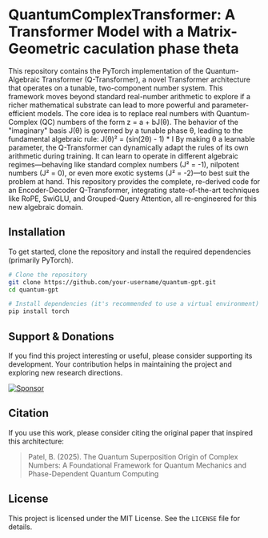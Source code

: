 # QuantumComplexTransformer: A Transformer Model with a Matrix-Geometric caculation phase theta

This repository contains the PyTorch implementation of the Quantum-Algebraic Transformer (Q-Transformer), a novel Transformer architecture that operates on a tunable, two-component number system. This framework moves beyond standard real-number arithmetic to explore if a richer mathematical substrate can lead to more powerful and parameter-efficient models.
The core idea is to replace real numbers with Quantum-Complex (QC) numbers of the form z = a + bJ(θ). The behavior of the "imaginary" basis J(θ) is governed by a tunable phase θ, leading to the fundamental algebraic rule:
J(θ)² = (sin(2θ) - 1) * I
By making θ a learnable parameter, the Q-Transformer can dynamically adapt the rules of its own arithmetic during training. It can learn to operate in different algebraic regimes—behaving like standard complex numbers (J² = -1), nilpotent numbers (J² = 0), or even more exotic systems (J² = -2)—to best suit the problem at hand.
This repository provides the complete, re-derived code for an Encoder-Decoder Q-Transformer, integrating state-of-the-art techniques like RoPE, SwiGLU, and Grouped-Query Attention, all re-engineered for this new algebraic domain.

## Installation

To get started, clone the repository and install the required dependencies (primarily PyTorch).

```bash
# Clone the repository
git clone https://github.com/your-username/quantum-gpt.git
cd quantum-gpt

# Install dependencies (it's recommended to use a virtual environment)
pip install torch
```

## Support & Donations

If you find this project interesting or useful, please consider supporting its development. Your contribution helps in maintaining the project and exploring new research directions.

[![Sponsor](https://img.shields.io/badge/Sponsor-EA4AAA?style=for-the-badge&logo=githubsponsors&logoColor=white)](https://github.com/sponsors/bhargavpatel431997)

## Citation

If you use this work, please consider citing the original paper that inspired this architecture:

> Patel, B. (2025). The Quantum Superposition Origin of Complex Numbers: A Foundational Framework for Quantum Mechanics and Phase-Dependent Quantum Computing

## License

This project is licensed under the MIT License. See the `LICENSE` file for details.
